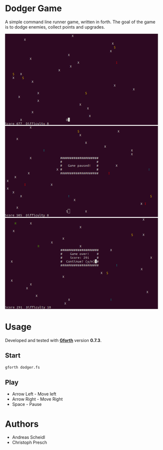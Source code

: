 # Dodger Game
A simple command line runner game, written in forth. The goal of the game is to dodge enemies, collect points and upgrades.

<img src="screenshots/game_active.png" width="600px" />
<img src="screenshots/game_paused.png" width="600px" />
<img src="screenshots/game_over.png" width="600px" />

# Usage

Developed and tested with [**Gforth**](https://www.gnu.org/software/gforth) version **0.7.3**.

## Start
```bash
gforth dodger.fs
```
## Play
* Arrow Left - Move left
* Arrow Right - Move Right
* Space - Pause

# Authors
* Andreas Scheidl
* Christoph Presch
